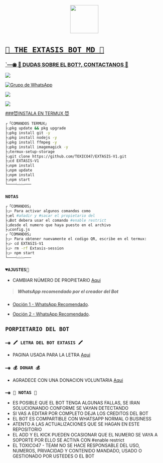 <p align="center"> 
  <a href="https://github.com/TOXICO47"><img src="http://readme-typing-svg.herokuapp.com?font=mono&size=17&duration=4000&color=F7B11B&center=falso&vCenter=falso&lines=THE-EXTASIS-BOT-MD++%F0%9F%90%88;Gracias+por+visitar+este+repositorio.+%F0%9F%92%96" height="90px"
</p>

# `🧿 THE EXTASIS BOT MD 🔮`

### `—◉ 👑 DUDAS SOBRE EL BOT?, CONTACTANOS 👑

<a href="http://wa.me/51987812647" target="blank"><img src="https://img.shields.io/badge/creador-25D366?style=for-the-badge&logo=whatsapp&logoColor=white" /></a>

[![Grupo de WhatsApp](https://img.shields.io/badge/GRUPO_OFICIAL_1-25D366?style=for-the-badge&logo=whatsapp&logoColor=white)](https://chat.whatsapp.com/HVS8bYYWJoiAcbm2yGMpB8/CG5ZPcJ22fL7QjNRzjguD0)

<a href="http://wa.me/51987812647" target="blank"><img src="https://img.shields.io/badge/EL_TOXICO47_CREADOR-25D366?style=for-the-badge&logo=whatsapp&logoColor=white" />

<a href="http://wa.me/51967239713" target="blank"><img src="https://img.shields.io/badge/࿇۝⃟⃢ ★†‡ALVARO2‡†★ ⃢ ⃟۝⃟࿇_♥️.1-25D366?style=for-the-badge&logo=whatsapp&logoColor=white" />


###😈INSTALA EN TERMUX 😈
```bash
┌「𝙲𝙾𝙼𝙰𝙽𝙳𝙾𝚂 𝚃𝙴𝚁𝙼𝚄𝚇」
├❏pkg update && pkg upgrade
├❏pkg install git -y
├❏pkg install nodejs -y
├❏pkg install ffmpeg -y
├❏pkg install imagemagick -y
├❏termux-setup-storage
├❏git clone https://github.com/TOXICO47/EXTASIS-V1.git
├❏cd EXTASIS-V1
├❏npm install
├❏npm update
├❏npm install
├❏npm start
└────ׂ─ׂ─ׂ─ׂ───
```
### `NOTAS`
```bash
┌「𝙲𝙾𝙼𝙰𝙽𝙳𝙾𝚂」
├❏> Para activar algunos comandos como 
├❏el #añadir y #sacar el propietario del 
├❏Bot debera usar el comando #enable restrict 
├❏desde el numero que haya puesto en el archivo 
├❏config.js
┌「𝙲𝙾𝙼𝙰𝙽𝙳𝙾𝚂」
├❏> Para obtener nuevamente el codigo QR, escribe en el termux:
├❏> cd EXTASIS-V1
├❏> rm -rf Extasis-session
├❏> npm start 
└────ׂ─ׂ─ׂ─ׂ───
```

### `♥️AJUSTES🥰`
- CAMBIAR NÚMERO DE PROPIETARIO [Aqui](https://github.com/TOXICO47/EXTASIS-V1.git/blob/master/config.js)
> ##### WhatsApp recomendado por el creador del Bot
* [Opción 1 - WhatsApp Recomendado](https://www.mediafire.com/file/o80pni1rfi0n6zz/ʙᴜsͨɪͧɴᷨᴇͣs๋ᷡsͦ_V6_PRIMARIO.apk/file).

* [Opción 2 - WhatsApp Recomendado](https://www.mediafire.com/file/4kkiwpxvciabjf5/ʙᴜsͨɪͧɴᷨᴇͣs๋ᷡsͦ_V6_SECUNDARIO.apk/file).
## `PORPIETARIO DEL BOT` 



### `—◉ 🖍 LETRA DEL BOT EXTASIS 🖍`

- PAGINA USADA PARA LA LETRA [Aqui](https://smiley.cool/es/weirdmaker.php)
### `—◉ 💰 DONAR 💰`
- AGRADECE CON UNA DONACION VOLUNTARIA [Aqui](https://www.paypal.me/Moisesalvaro47)


### `—◉ 📝 NOTAS 📝`
- ES POSIBLE QUE EL BOT TENGA ALGUNAS FALLAS, SE IRAN SOLUCIONANDO CONFORME SE VAYAN DETECTANDO
- SI VAS A EDITAR POR COMPLETO DEJA LOS CREDITOS DEL BOT 
- EL BOT ES COMPARTIBLE CON WHATSAPP NORMAL O BUSINESS
- ATENTO A LAS ACTUALIZACIONES QUE SE HAGAN EN ESTE REPOSITORIO
- EL ADD Y EL KICK PUEDEN OCASIONAR QUE EL NUMERO SE VAYA A SOPORTE POR ELLO SE ACTIVA CON #enable restrict 
- EL TOXICO47 - TEAM NO SE HACE RESPONSABLE DEL USO, NUMEROS, PRIVACIDAD Y CONTENIDO MANDADO, USADO O GESTIONADO POR USTEDES O EL BOT
